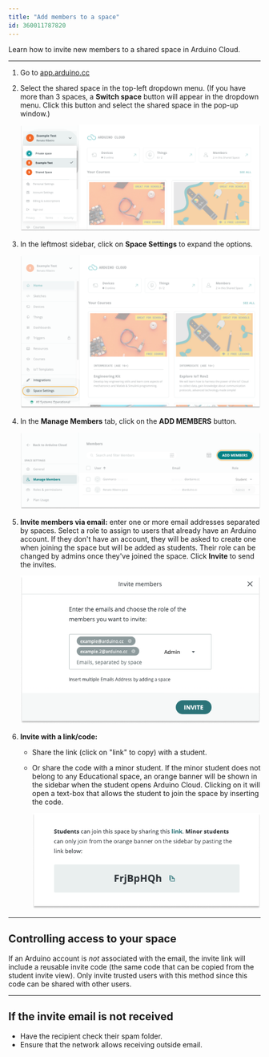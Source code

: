 ```yaml
---
title: "Add members to a space"
id: 360011787820
---
```


Learn how to invite new members to a shared space in Arduino Cloud.

---

1. Go to [app.arduino.cc](https://app.arduino.cc/)

2. Select the shared space in the top-left dropdown menu. (If you have more than 3 spaces, a **Switch space** button will appear in the dropdown menu. Click this button and select the shared space in the pop-up window.)

   ![Selecting a shared space in the space dropdown menu.](img/cloud-dropdown-shared-spaces.png)

3. In the leftmost sidebar, click on **Space Settings** to expand the options.

   ![Selecting Space Settings in the leftmost sidebar](img/cloud-space-sidebar-settings.png)

4. In the **Manage Members** tab, click on the **ADD MEMBERS** button.

   ![Opening the "Members" tab and clicking the "Add Member" button in the top-right.](img/cloud-add-members.png)

5. **Invite members via email:** enter one or more email addresses separated by spaces. Select a role to assign to users that already have an Arduino account. If they don't have an account, they will be asked to create one when joining the space but will be added as students. Their role can be changed by admins once they've joined the space. Click **Invite** to send the invites.

   ![Inviting admins in the "Invite members" prompt.](img/cloud-invite-email.png)

6. **Invite with a link/code:**

   * Share the link (click on "link" to copy) with a student.

   * Or share the code with a minor student. If the minor student does not belong to any Educational space, an orange banner will be shown in the sidebar when the student opens Arduino Cloud. Clicking on it will open a text-box that allows the student to join the space by inserting the code.

     ![The shareable link and URL.](img/cloud-invite-link.png)

---

<a id="access"></a>

## Controlling access to your space

If an Arduino account is _not_ associated with the email, the invite link will include a reusable invite code (the same code that can be copied from the student invite view). Only invite trusted users with this method since this code can be shared with other users.

---

## If the invite email is not received

* Have the recipient check their spam folder.
* Ensure that the network allows receiving outside email.
